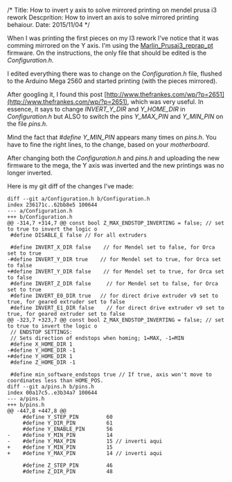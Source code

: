 /*
Title: How to invert y axis to solve mirrored printing on mendel prusa i3 rework 
Descprition: How to invert an axis to solve mirrored printing behaiour.
Date: 2015/11/04
*/


When I was printing the first pieces on my I3 rework I've notice that it was
comming mirrored on the Y axis. I'm using the
[Marlin_Prusai3_reprap_pt](http://reprap.org/wiki/Prusa_i3_Rework_Firmware)
firmware. On the instructions, the only file that should be edited is the
*Configuration.h*.

I edited everything there was to change on the *Configuration.h* file, flushed
to the Arduino Mega 2560 and started printing (with the pieces mirrored).

After googling it, I found this post [http://www.thefrankes.com/wp/?p=2651](http://www.thefrankes.com/wp/?p=2651), which was very useful. In essence, it says to change *INVERT_Y_DIR*
and *Y_HOME_DIR* in *Configuration.h* but ALSO to switch the pins *Y_MAX_PIN*
and  *Y_MIN_PIN* on the file *pins.h*.

Mind the fact that *#define Y_MIN_PIN* appears many times on *pins.h*. You have
to fine the right lines, to the change, based on your *motherboard*.

After changing both the *Configuration.h* and *pins.h* and uploading the new
firmware to the mega, the Y axis was inverted and the new printings was no
longer inverted.

Here is my git diff of the changes I've made:

    diff --git a/Configuration.h b/Configuration.h
    index 236171c..62bb8e5 100644
    --- a/Configuration.h
    +++ b/Configuration.h
    @@ -314,7 +314,7 @@ const bool Z_MAX_ENDSTOP_INVERTING = false; // set to true to invert the logic o
     #define DISABLE_E false // For all extruders
     
     #define INVERT_X_DIR false    // for Mendel set to false, for Orca set to true
    -#define INVERT_Y_DIR true    // for Mendel set to true, for Orca set to false
    +#define INVERT_Y_DIR false    // for Mendel set to true, for Orca set to false
     #define INVERT_Z_DIR false     // for Mendel set to false, for Orca set to true
     #define INVERT_E0_DIR true   // for direct drive extruder v9 set to true, for geared extruder set to false
     #define INVERT_E1_DIR false    // for direct drive extruder v9 set to true, for geared extruder set to false
    @@ -323,7 +323,7 @@ const bool Z_MAX_ENDSTOP_INVERTING = false; // set to true to invert the logic o
     // ENDSTOP SETTINGS:
     // Sets direction of endstops when homing; 1=MAX, -1=MIN
     #define X_HOME_DIR 1
    -#define Y_HOME_DIR -1
    +#define Y_HOME_DIR 1
     #define Z_HOME_DIR -1
     
     #define min_software_endstops true // If true, axis won't move to coordinates less than HOME_POS.
    diff --git a/pins.h b/pins.h
    index 00a17c5..e3b34a7 100644
    --- a/pins.h
    +++ b/pins.h
    @@ -447,8 +447,8 @@
         #define Y_STEP_PIN         60
         #define Y_DIR_PIN          61
         #define Y_ENABLE_PIN       56
    -    #define Y_MIN_PIN          14
    -    #define Y_MAX_PIN          15 // inverti aqui
    +    #define Y_MIN_PIN          15
    +    #define Y_MAX_PIN          14 // inverti aqui
     
         #define Z_STEP_PIN         46
         #define Z_DIR_PIN          48

